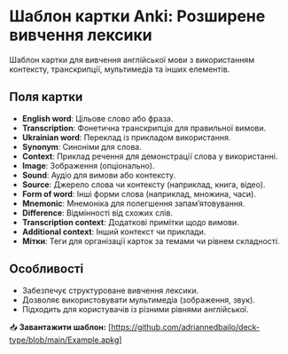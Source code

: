 # Шаблон картки Anki: Розширене вивчення лексики

Шаблон картки для вивчення англійської мови з використанням контексту, транскрипції, мультимедіа та інших елементів. 

## Поля картки
- **English word**: Цільове слово або фраза.  
- **Transcription**: Фонетична транскрипція для правильної вимови.  
- **Ukrainian word**: Переклад із прикладом використання.  
- **Synonym**: Синоніми для слова.  
- **Context**: Приклад речення для демонстрації слова у використанні.  
- **Image**: Зображення (опціонально).  
- **Sound**: Аудіо для вимови або контексту.  
- **Source**: Джерело слова чи контексту (наприклад, книга, відео).  
- **Form of word**: Інші форми слова (наприклад, множина, часи).  
- **Mnemonic**: Мнемоніка для полегшення запам’ятовування.  
- **Difference**: Відмінності від схожих слів.  
- **Transcription context**: Додаткові примітки щодо вимови.  
- **Additional context**: Інший контекст чи приклади.  
- **Мітки**: Теги для організації карток за темами чи рівнем складності.

## Особливості
- Забезпечує структуроване вивчення лексики.  
- Дозволяє використовувати мультимедіа (зображення, звук).  
- Підходить для користувачів із різними рівнями англійської.

📥 **Завантажити шаблон:** [https://github.com/adriannedbailo/deck-type/blob/main/Example.apkg]
